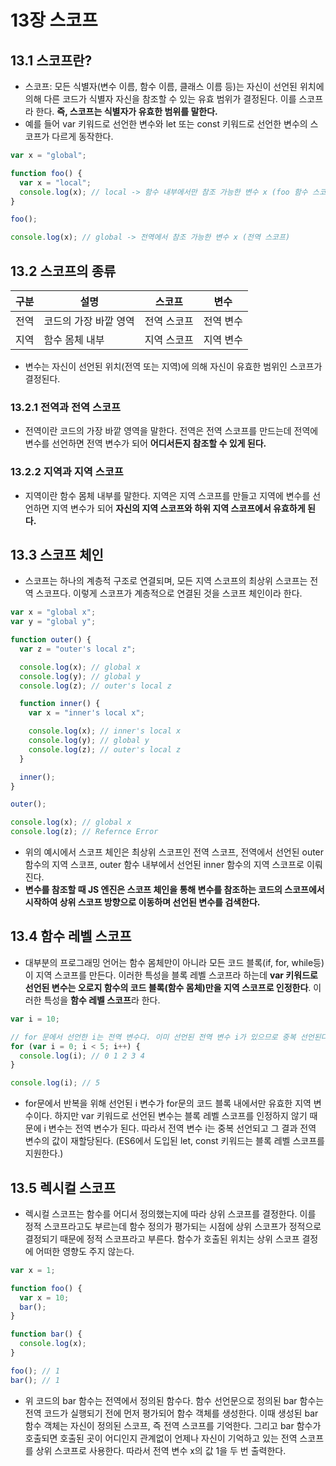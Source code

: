 # 13장 스코프

## 13.1 스코프란?

- 스코프: 모든 식별자(변수 이름, 함수 이름, 클래스 이름 등)는 자신이 선언된 위치에 의해 다른 코드가 식별자 자신을 참조할 수 있는 유효 범위가 결정된다. 이를 스코프라 한다. **즉, 스코프는 식별자가 유효한 범위를 말한다.**
- 예를 들어 var 키워드로 선언한 변수와 let 또는 const 키워드로 선언한 변수의 스코프가 다르게 동작한다.

```jsx
var x = "global";

function foo() {
  var x = "local";
  console.log(x); // local -> 함수 내부에서만 참조 가능한 변수 x (foo 함수 스코프)
}

foo();

console.log(x); // global -> 전역에서 참조 가능한 변수 x (전역 스코프)
```

## 13.2 스코프의 종류

| 구분 | 설명                  | 스코프      | 변수      |
| ---- | --------------------- | ----------- | --------- |
| 전역 | 코드의 가장 바깥 영역 | 전역 스코프 | 전역 변수 |
| 지역 | 함수 몸체 내부        | 지역 스코프 | 지역 변수 |

- 변수는 자신이 선언된 위치(전역 또는 지역)에 의해 자신이 유효한 범위인 스코프가 결정된다.

### 13.2.1 전역과 전역 스코프

- 전역이란 코드의 가장 바깥 영역을 말한다. 전역은 전역 스코프를 만드는데 전역에 변수를 선언하면 전역 변수가 되어 **어디서든지 참조할 수 있게 된다.**

### 13.2.2 지역과 지역 스코프

- 지역이란 함수 몸체 내부를 말한다. 지역은 지역 스코프를 만들고 지역에 변수를 선언하면 지역 변수가 되어 **자신의 지역 스코프와 하위 지역 스코프에서 유효하게 된다.**

## 13.3 스코프 체인

- 스코프는 하나의 계층적 구조로 연결되며, 모든 지역 스코프의 최상위 스코프는 전역 스코프다. 이렇게 스코프가 계층적으로 연결된 것을 스코프 체인이라 한다.

```jsx
var x = "global x";
var y = "global y";

function outer() {
  var z = "outer's local z";

  console.log(x); // global x
  console.log(y); // global y
  console.log(z); // outer's local z

  function inner() {
    var x = "inner's local x";

    console.log(x); // inner's local x
    console.log(y); // global y
    console.log(z); // outer's local z
  }

  inner();
}

outer();

console.log(x); // global x
console.log(z); // Refernce Error
```

- 위의 예시에서 스코프 체인은 최상위 스코프인 전역 스코프, 전역에서 선언된 outer 함수의 지역 스코프, outer 함수 내부에서 선언된 inner 함수의 지역 스코프로 이뤄진다.
- **변수를 참조할 때 JS 엔진은 스코프 체인을 통해 변수를 참조하는 코드의 스코프에서 시작하여 상위 스코프 방향으로 이동하며 선언된 변수를 검색한다.**

## 13.4 함수 레벨 스코프

- 대부분의 프로그래밍 언어는 함수 몸체만이 아니라 모든 코드 블록(if, for, while등)이 지역 스코프를 만든다. 이러한 특성을 블록 레벨 스코프라 하는데 **var 키워드로 선언된 변수는 오로지 함수의 코드 블록(함수 몸체)만을 지역 스코프로 인정한다**. 이러한 특성을 **함수 레벨 스코프**라 한다.

```jsx
var i = 10;

// for 문에서 선언한 i는 전역 변수다. 이미 선언된 전역 변수 i가 있으므로 중복 선언된다.
for (var i = 0; i < 5; i++) {
  console.log(i); // 0 1 2 3 4
}

console.log(i); // 5
```

- for문에서 반복을 위해 선언된 i 변수가 for문의 코드 블록 내에서만 유효한 지역 변수이다. 하지만 var 키워드로 선언된 변수는 블록 레벨 스코프를 인정하지 않기 때문에 i 변수는 전역 변수가 된다. 따라서 전역 변수 i는 중복 선언되고 그 결과 전역 변수의 값이 재할당된다. (ES6에서 도입된 let, const 키워드는 블록 레벨 스코프를 지원한다.)

## 13.5 렉시컬 스코프

- 렉시컬 스코프는 함수를 어디서 정의했는지에 따라 상위 스코프를 결정한다. 이를 정적 스코프라고도 부르는데 함수 정의가 평가되는 시점에 상위 스코프가 정적으로 결정되기 때문에 정적 스코프라고 부른다. 함수가 호출된 위치는 상위 스코프 결정에 어떠한 영향도 주지 않는다.

```jsx
var x = 1;

function foo() {
  var x = 10;
  bar();
}

function bar() {
  console.log(x);
}

foo(); // 1
bar(); // 1
```

- 위 코드의 bar 함수는 전역에서 정의된 함수다. 함수 선언문으로 정의된 bar 함수는 전역 코드가 실행되기 전에 먼저 평가되어 함수 객체를 생성한다. 이때 생성된 bar 함수 객체는 자신이 정의된 스코프, 즉 전역 스코프를 기억한다. 그리고 bar 함수가 호출되면 호출된 곳이 어디인지 관계없이 언제나 자신이 기억하고 있는 전역 스코프를 상위 스코프로 사용한다. 따라서 전역 변수 x의 값 1을 두 번 출력한다.

